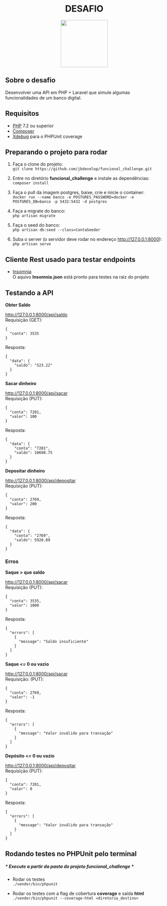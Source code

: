 <div align="center">
    <h1>DESAFIO</h1>
    <img width=150 src='https://www.aboutfarma.com.br/images/materias/2019/04/1023623288_Funcional_health_logo_451.png'>
</div>


## Sobre o desafio

Desenvolver uma API em PHP + Laravel que simule algumas funcionalidades de um banco digital.

## Requisitos
- [PHP](https://www.php.net/downloads) 7.2 ou superior<br>
- [Composer](https://getcomposer.org/download/)
- [Xdebug](https://xdebug.org/docs/install) para o PHPUnit coverage

## Preparando o projeto para rodar

1. Faça o clone do projeto: <br>
    ```git clone https://github.com/jbdevelop/funcional_challenge.git```

2. Entre no diretório **funcional_challenge** e instale as dependências: <br>
    ```composer install```

3. Faça o pull da imagem postgres, baixe, crie e inicie o container: <br>
    ```docker run --name banco -e POSTGRES_PASSWORD=docker -e POSTGRES_DB=banco -p 5432:5432 -d postgres```
          
4. Faça a migrate do banco: <br>
    ```php artisan migrate```

5. Faça o seed do banco: <br>
    ```php artisan db:seed --class=ContaSeeder```

6. Suba o server (o servidor deve rodar no endereço http://127.0.0.1:8000): <br>
    ```php artisan serve```

## Cliente Rest usado para testar endpoints
- [Insomnia](https://insomnia.rest/download/)<br>
    O aquivo **Insomnia.json** está pronto para testes na raiz do projeto

## Testando a API

**Obter Saldo**

http://127.0.0.1:8000/api/saldo <br>
Requisição (GET): 
```
{
  "conta": 3535
}
```

Resposta: 
```
{
  "data": {
    "saldo": "523.22"
  }
}
```

**Sacar dinheiro**

http://127.0.0.1:8000/api/sacar <br>
Requisição (PUT):
```
{
  "conta": 7201,
  "valor": 100
}
```

Resposta: 
```
{
  "data": {
    "conta": "7201",
    "saldo": 10698.75
  }
}
```

**Depositar dinheiro**

http://127.0.0.1:8000/api/depositar <br>
Requisição (PUT): 
```
{
  "conta": 2769,
  "valor": 200
}
```

Resposta: 
```
{
  "data": {
    "conta": "2769",
    "saldo": 5920.89
  }
}
```

### Erros

**Saque > que saldo**

http://127.0.0.1:8000/api/sacar <br>
Requisição (PUT): 
```
{
  "conta": 3535,
  "valor": 1000
}
```

Resposta: 
```
{
  "errors": [
    {
      "message": "Saldo insuficiente"
    }
  ]
}
```

**Saque <= 0 ou vazio**

http://127.0.0.1:8000/api/sacar <br>
Requisição: (PUT): 

```
{
  "conta": 2769,
  "valor": -1
}
```

Resposta: 
```
{
  "errors": [
    {
      "message": "Valor inválido para transação"
    }
  ]
}
```

**Depósito <= 0 ou vazio**

http://127.0.0.1:8000/api/depositar <br>
Requisição (PUT): 
```
{
  "conta": 7201,
  "valor": 0
}
```

Resposta: 
```
{
  "errors": [
    {
      "message": "Valor inválido para transação"
    }
  ]
}
```

## Rodando testes no PHPUnit pelo terminal 
##### * Execute a partir da pasta do projeto **funcional_challenge** *

- Rodar os testes <br>
    ```./vendor/bin/phpunit```
    
- Rodar os testes com a flag de cobertura **coverage** e saída **html** <br>
    ```./vendor/bin/phpunit --coverage-html <diretorio_destino>```


    
